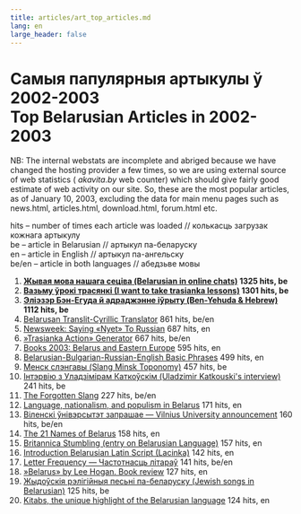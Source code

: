 ```yaml
---
title: articles/art_top_articles.md 
lang: en
large_header: false
---
```



<h1 id=»самыя-папулярныя-артыкулы-ў-2002-2003-top-belarusian-articles-in-2002-2003»>Самыя папулярныя артыкулы ў 2002-2003<br />
Top Belarusian Articles in 2002-2003</h1>

NB: The internal webstats are incomplete and abriged because we have changed the hosting provider a few times, so we are using external source of web statistics ( *akavita.by*  web counter) which should give fairly good estimate of web activity on our site. So, these are the most popular articles, as of January 10, 2003, excluding the data for main menu pages such as news.html, articles.html, download.html, forum.html etc.


<span class=»small»>hits – number of times each article was loaded // колькасць загрузак кожнага артыкулу<br />
be – article in Belarusian // артыкул па-беларуску<br />
en – article in English // артыкул па-ангельску<br />
be/en – article in both languages // абедзьве мовы<br />
</span>

<ol>
<li><strong><a href=»http://www.pravapis.org/articles/art_netspeak.html»>Жывая мова нашага сеціва (Belarusian in online chats)</a> 1325 hits, be</strong></li>
<li><strong><a href=»http://www.pravapis.org/articles/art_trasianka1.html»>Вазьму ўрокi трасянкi (I want to take trasianka lessons)</a> 1301 hits, be</strong></li>
<li><strong><a href=»http://www.pravapis.org/articles/art_hebrew1.html»>Эліэзэр Бэн-Егуда й адраджэнне іўрыту (Ben-Yehuda &amp; Hebrew)</a> 1112 hits, be</strong></li>
<li><a href=»http://www.pravapis.org/translator.html»>Belarusan Translit-Cyrillic Translator</a> 861 hits, be/en</li>
<li><a href=»http://www.pravapis.org/articles/art_no_russian.html»>Newsweek: Saying «Nyet» To Russian</a> 687 hits, en</li>
<li><a href=»http://www.pravapis.org/trasianka.html»>»Trasianka Action» Generator</a> 667 hits, be/en</li>
<li><a href=»http://www.pravapis.org/books2003.html»>Books 2003: Belarus and Eastern Europe</a> 595 hits, en</li>
<li><a href=»http://www.pravapis.org/articles/art_phrases1.html»>Belarusian-Bulgarian-Russian-English Basic Phrases</a> 499 hits, en</li>
<li><a href=»http://www.pravapis.org/articles/art_minsk1.html»>Менск слэнгавы (Slang Minsk Toponomy)</a> 457 hits, be</li>
<li><a href=»http://www.pravapis.org/articles/art_alice_interview.html»>Інтэрвію з Уладзімірам Каткоўскім (Uladzimir Katkouski's interview)</a> 241 hits, be</li>
<li><a href=»http://www.pravapis.org/articles/art_top100.html»>The Forgotten Slang</a> 227 hits, be/en</li>
<li><a href=»http://www.pravapis.org/articles/art_goujon1.html»>Language, nationalism, and populism in Belarus</a> 171 hits, en</li>
<li><a href=»http://www.pravapis.org/articles/art_wilno_university.html»>Віленскі ўнівэрсытэт запрашае — Vilnius University announcement</a> 160 hits, be/en</li>
<li><a href=»http://www.pravapis.org/articles/art_belarus_name.html»>The 21 Names of Belarus</a> 158 hits, en</li>
<li><a href=»http://www.pravapis.org/articles/art_brit.html»>Britannica Stumbling (entry on Belarusian Language)</a> 157 hits, en</li>
<li><a href=»http://www.pravapis.org/articles/art_lac1.html»>Introduction Belarusian Latin Script (Lacinka)</a> 142 hits, en</li>
<li><a href=»http://www.pravapis.org/articles/art_letter_frequency.html»>Letter Frequency — Частотнасць літараў</a> 141 hits, be/en</li>
<li><a href=»http://www.pravapis.org/articles/art_belarus_hogan.html»>»Belarus» by Lee Hogan. Book review</a> 127 hits, en</li>
<li><a href=»http://www.pravapis.org/articles/art_jewish_belarus.html»>Жыдоўскія рэлігійныя песьні па-беларуску (Jewish songs in Belarusian)</a> 125 hits, be</li>
<li><a href=»http://www.pravapis.org/articles/art_kitab1_en.html»>Kitabs, the unique highlight of the Belarusian language</a> 124 hits, en</li>
</ol>
